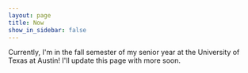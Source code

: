 ```yaml
---
layout: page
title: Now
show_in_sidebar: false
---
```


Currently, I'm in the fall semester of my senior year at the University of Texas at Austin! I'll update this page with more soon.